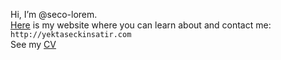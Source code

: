 Hi, I’m @seco-lorem.\
[Here](http://yektaseckinsatir.com/) is my website where you can learn about and contact me: ```http://yektaseckinsatir.com```\
See my [CV](https://yektaseckinsatir.com/seckin-resume.pdf)
